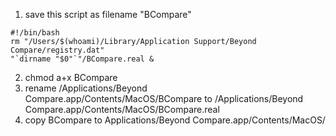 1. save this script as filename "BCompare"
```
#!/bin/bash
rm "/Users/$(whoami)/Library/Application Support/Beyond Compare/registry.dat"
"`dirname "$0"`"/BCompare.real &
```
2. chmod a+x BCompare
3. rename /Applications/Beyond Compare.app/Contents/MacOS/BCompare to /Applications/Beyond Compare.app/Contents/MacOS/BCompare.real
4. copy BCompare to Applications/Beyond Compare.app/Contents/MacOS/